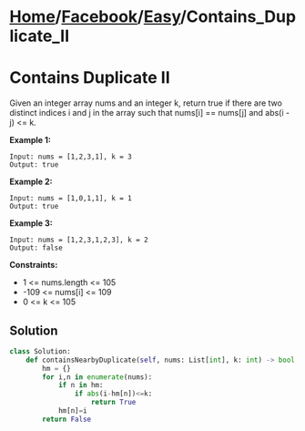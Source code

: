# [Home](./../..)/[Facebook](./..)/[Easy](./)/Contains_Duplicate_II
<h1>Contains Duplicate II</h1>

<p>
Given an integer array nums and an integer k, return true if there are two distinct indices i and j in the array such that nums[i] == nums[j] and abs(i - j) <= k.
</p>

<b>Example 1:</b>

    Input: nums = [1,2,3,1], k = 3
    Output: true
    
<b>Example 2:</b>

    Input: nums = [1,0,1,1], k = 1
    Output: true
    
<b>Example 3:</b>

    Input: nums = [1,2,3,1,2,3], k = 2
    Output: false

<b>Constraints:</b>

- 1 <= nums.length <= 105
- -109 <= nums[i] <= 109
- 0 <= k <= 105

<h2>Solution</h2>

```python
class Solution:
    def containsNearbyDuplicate(self, nums: List[int], k: int) -> bool:
        hm = {}
        for i,n in enumerate(nums):
            if n in hm:
                if abs(i-hm[n])<=k:
                    return True
            hm[n]=i    
        return False
```
